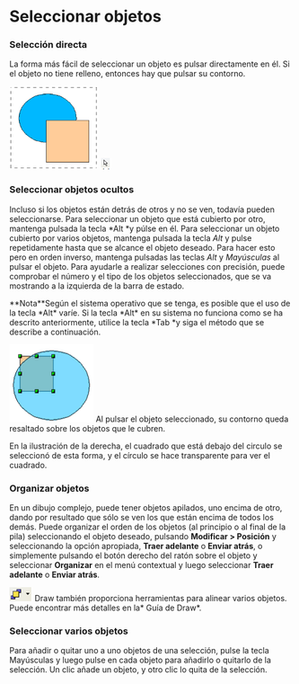 
# Seleccionar objetos

### Selección directa

La forma más fácil de seleccionar un objeto es pulsar directamente en él. Si el objeto no tiene relleno, entonces hay que pulsar su contorno.

![](img/Captura_de_pantalla_2016-11-30_a_las_15.29.01.png)
![](img/Seleccion_504.png)
### Seleccionar objetos ocultos

Incluso si los objetos están detrás de otros y no se ven, todavía pueden seleccionarse. Para seleccionar un objeto que está cubierto por otro, mantenga pulsada la tecla *Alt *y púlse en él. Para seleccionar un objeto cubierto por varios objetos, mantenga pulsada la tecla *Alt* y pulse repetidamente hasta que se alcance el objeto deseado. Para hacer esto pero en orden inverso, mantenga pulsadas las teclas *Alt* y *Mayúsculas* al pulsar el objeto. Para ayudarle a realizar selecciones con precisión, puede comprobar el número y el tipo de los objetos seleccionados, que se va mostrando a la izquierda de la barra de estado.
<td width="699" bgcolor="#94bd5e">**Nota**</td><td width="3646">Según el sistema operativo que se tenga, es posible que el uso de la tecla *Alt* varíe. Si la tecla *Alt* en su sistema no funciona como se ha descrito anteriormente, utilice la tecla *Tab *y siga el método que se describe a continuación.</td>

![](img/Captura_de_pantalla_2016-11-30_a_las_15.29.08.png)
Al pulsar el objeto seleccionado, su contorno queda resaltado sobre los objetos que le cubren.

En la ilustración de la derecha, el cuadrado que está debajo del circulo se seleccionó de esta forma, y el círculo se hace transparente para ver el cuadrado.

### Organizar objetos

En un dibujo complejo, puede tener objetos apilados, uno encima de otro, dando por resultado que sólo se ven los que están encima de todos los demás. Puede organizar el orden de los objetos (al principio o al final de la pila) seleccionando el objeto deseado, pulsando **Modificar &gt; Posición** y seleccionando la opción apropiada, **Traer adelante** o **Enviar atrás**, o simplemente pulsando el botón derecho del ratón sobre el objeto y seleccionar **Organizar** en el menú contextual y luego seleccionar **Traer adelante** o **Enviar atrás**.

![](img/Captura_de_pantalla_2016-11-30_a_las_15.30.01.png)
Draw también proporciona herramientas para alinear varios objetos. Puede encontrar más detalles en la* Guía de Draw*.

### Seleccionar varios objetos

Para añadir o quitar uno a uno objetos de una selección, pulse la tecla Mayúsculas y luego pulse en cada objeto para añadirlo o quitarlo de la selección. Un clic añade un objeto, y otro clic lo quita de la selección.

